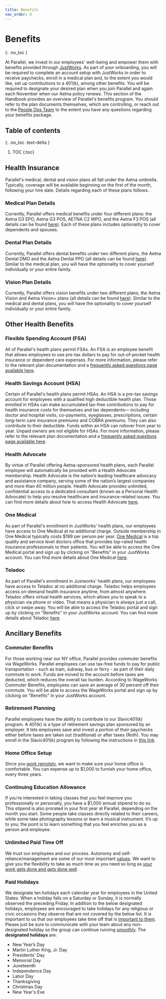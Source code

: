 ```yaml
---
title: Benefits
nav_order: 6
---
```

# Benefits
{: .no_toc }

At Parallel, we invest in our employees' well-being and empower them with benefits provided through [JustWorks](https://justworks.com/). As part of your onboarding, you will be required to complete an account setup with JustWorks in order to receive paychecks, enroll in a medical plan and, to the extent you would like, set up contributions to a 401(k), among other benefits. You will be required to designate your desired plan when you join Parallel and again each November when our Aetna policy renews. This section of the Handbook provides an overview of Parallel's benefits program. You should refer to the plan documents themselves, which are controlling, or reach out to the [People Ops Team](mailto:people@parallelmarkets.com) to the extent you have any questions regarding your benefits package.

## Table of contents
{: .no_toc .text-delta }

1. TOC
{:toc}

## Health Insurance
Parallel's medical, dental and vision plans all fall under the Aetna umbrella. Typically, coverage will be available beginning on the first of the month, following your hire date. Details regarding each of these plans follows.

### Medical Plan Details
Currently, Parallel offers medical benefits under four different plans: the Aetna D3 EPO, Aetna G3 POS, AETNA C2 WPO, and the Aetna F3 POS (all details can be found [here][1]). Each of these plans includes optionality to cover dependents and spouses.

### Dental Plan Details
Currently, Parallel offers dental benefits under two different plans, the Aetna Dental DMO and the Aetna Dental PPO (all details can be found [here][1]). Similar to the medical plan, you will have the optionality to cover yourself individually or your entire family. 

### Vision Plan Details
Currently, Parallel offers vision benefits under two different plans, the Aetna Vision and Aetna Vision+ plans (all details can be found [here][1]). Similar to the medical and dental plans, you will have the optionality to cover yourself individually or your entire family.

## Other Health Benefits
### Flexible Spending Account (FSA)
All of Parallel's health plans permit FSAs. An FSA is an employee benefit that allows employees to use pre-tax dollars to pay for out-of-pocket health insurance or dependent care expenses. For more information, please refer to the relevant plan documentation and a [frequently asked questions page available here](https://help.justworks.com/hc/en-us/articles/360004481412-Flexible-Spending-Accounts-FSA-). 

### Health Savings Account (HSA)
Certain of Parallel's health plans permit HSAs. An HSA is a pre-tax savings account for employees with a qualified high deductible health plan. Those enrolled in HSAs can make accumulated tax-free contributions to pay for health insurance costs for themselves and tax dependents— including doctor and hospital visits, co-payments, eyeglasses, prescriptions, certain long-term care insurance premiums and COBRA premiums. They can also contribute to their deductible. Funds within an HSA can rollover from year to year. Unpaid owners are not eligible for HSAs. For more information, please refer to the relevant plan documentation and a [frequently asked questions page available here](https://help.justworks.com/hc/en-us/articles/360004530431-Health-Savings-Account-HSA-).

### Health Advocate
By virtue of Parallel offering Aetna-sponsored health plans, each Parallel employee will automatically be provided with a Health Advocate membership. Health Advocate is the nation’s leading healthcare advocacy and assistance company, serving some of the nation’s largest companies and more than 40 million people. Health Advocate provides unlimited, confidential access to a dedicated consultant (known as a Personal Health Advocate) to help you resolve healthcare and insurance-related issues. You can find more details about how to access Health Advocate [here](https://help.justworks.com/hc/en-us/articles/360004530211-Health-Advocate-FAQs).

### One Medical
As part of Parallel's enrollment in JustWorks' health plans, our employees have access to One Medical at no additional charge. Outside membership in One Medical typically costs $199 per person per year. [One Medical](https://www.onemedical.com/) is a top quality and service level doctors office that provides top-rated health insurance professionals to their patients. You will be able to access the One Medical portal and sign up by clicking on "Benefits" in your JustWorks account. You can find more details about One Medical [here](https://help.justworks.com/hc/en-us/articles/360004480992-One-Medicalhttps://help.justworks.com/hc/en-us/articles/360004480992-One-Medical).

### Teladoc
As part of Parallel's enrollment in Justworks' health plans, our employees have access to Teladoc at no additional charge. Teladoc helps employees access on-demand health insurance anytime, from almost anywhere. Teladoc offers virtual health services, which allows you to speak to a physician via phone or video. That means a physician is always just a call, click or swipe away. You will be able to access the Teladoc portal and sign up by clicking on "Benefits" in your JustWorks account. You can find more details about Teladoc [here](https://help.justworks.com/hc/en-us/articles/360004530231-Teladoc).

## Ancillary Benefits
### Commuter Benefits
For those working near our NY office, Parallel provides commuter benefits via WageWorks. Parallel employees can use tax-free funds to pay for public transportation - such as train, subway, bus or ferry - as part of their daily commute to work. Funds are moved to the account before taxes are deducted, which reduces the overall tax burden. According to WageWorks Commuter Benefits, employees can save an average of 30 percent off their commute. You will be able to access the WageWorks portal and sign up by clicking on "Benefits" in your JustWorks account.

### Retirement Planning
Parallel employees have the ability to contribute to our Slavic401(k) program. A 401(k) is a type of retirement savings plan sponsored by an employer. It lets employees save and invest a portion of their paychecks either before taxes are taken out (traditional) or after taxes (Roth). You may enroll in the Slavic401(k) program by following the instructions in [this link](https://help.justworks.com/hc/en-us/articles/360004530251-401-k-).

### Home Office Setup
Since you [work remotely](../work/index.md), we want to make sure your home office is comfortable. You can expense up to $1,000 to furnish your home office, every three years.

### Continuing Education Allowance
If you’re interested in taking classes that you feel improve you professionally or personally, you have a $1,000 annual stipend to do so. This stipend is also prorated in your first year at Parallel, depending on the month you start. Some people take classes directly related to their careers, while some take photography lessons or learn a musical instrument. It’s up to you; the point is to learn something that you feel enriches you as a person and employee.

### Unlimited Paid Time Off
We trust our employees and our process. Autonomy and self-reliance/management are some of our most important [values](../values/index.md/#agency-raised_hands). We want to give you the flexibility to take as much time as you need so long as [your work gets done and gets done well](../values/index.md/#focus-on-outcomes-trophy).

### Paid Holidays
We designate ten holidays each calendar year for employees in the United States. When a holiday falls on a Saturday or Sunday, it is normally  observed the preceding Friday. In addition to the below designated holidays, employees are encouraged to take holidays for any religious or civic occasions they observe that are not covered by the below list. It is important to us that our employees take time off that is [important to them](../values/index.md/#agency-raised_hands). Please just be sure to communicate with your team about any non-designated holiday so the group can continue running [smoothly](../values/index.md/#efficiency-runner). The **designated holidays** are:

* New Year’s Day
* Martin Luther King, Jr. Day 
* Presidents' Day
* Memorial Day
* Juneteenth
* Independence Day 
* Labor Day 
* Thanksgiving 
* Christmas Day
* New Year's Eve

[1]: https://secure.justworks.com/benefits/company_benefits_overviews/7b44def0-2f3e-437b-bc6b-fb31f5dc464f/show